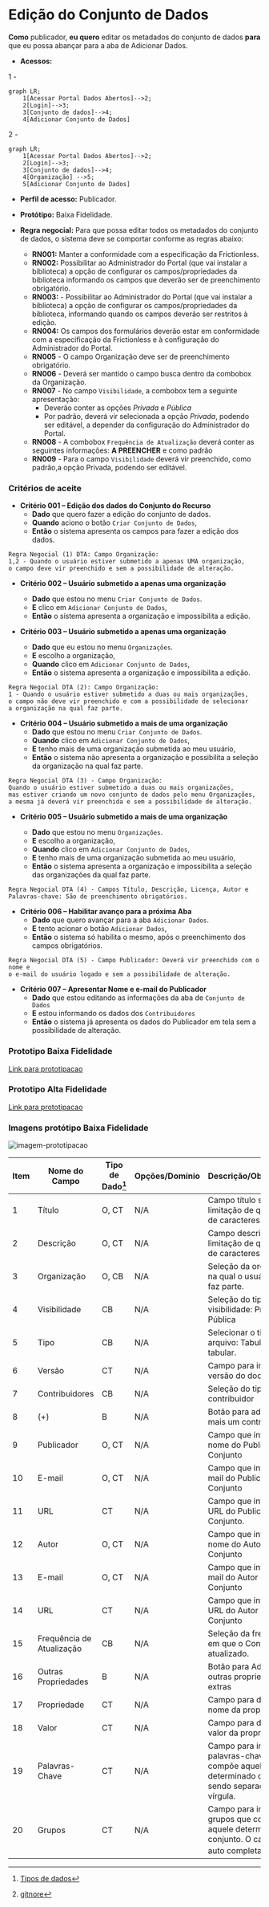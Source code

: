 # Edição do Conjunto de Dados

**Como** publicador, **eu quero**  editar os metadados do conjunto de dados **para** que eu possa abançar para a aba de Adicionar Dados.

- **Acessos:**

1 - 
```mermaid
graph LR;
    1[Acessar Portal Dados Abertos]-->2;
    2[Login]-->3;
    3[Conjunto de dados]-->4;
    4[Adicionar Conjunto de Dados]
```
2 -
```mermaid
graph LR;
    1[Acessar Portal Dados Abertos]-->2;
    2[Login]-->3;
    3[Conjunto de dados]-->4;
    4[Organização] -->5;
    5[Adicionar Conjunto de Dados]
```

- **Perfil de acesso:** Publicador. 
- **Protótipo:** Baixa Fidelidade.

- **Regra negocial:** Para que possa editar todos os metadados do conjunto de dados, o sistema deve se comportar conforme as regras abaixo:
	- **RN001:** Manter a conformidade com a especificação da Frictionless. 
	- **RN002:** Possibilitar ao Administrador do Portal (que vai instalar a biblioteca) a opção de configurar os campos/propriedades da biblioteca informando os campos que deverão ser de preenchimento obrigatório. 
	- **RN003:** - Possibilitar ao Administrador do Portal (que vai instalar a biblioteca) a opção de configurar os campos/propriedades da biblioteca, informando quando os campos deverão ser restritos à edição. 
	- **RN004:** Os campos dos formulários deverão estar em conformidade com a especificação da Frictionless e à configuração do Administrador do Portal.
    - **RN005** - O campo Organização deve ser de preenchimento obrigatório.
    - **RN006** - Deverá ser mantido o campo busca dentro da combobox da Organização. 
    - **RN007** - No campo `Visibilidade`, a combobox tem a seguinte apresentação:
    	- Deverão conter as opções *Privada* e *Pública* 
        - Por padrão, deverá vir selecionada a opção *Privada*, podendo ser editável, a depender da configuração do Administrador do Portal. 
    - **RN008** - A combobox `Frequência de Atualização` deverá conter as seguintes informações: **A PREENCHER** e como padrão 
    - **RN009** - Para o campo `Visibilidade` deverá vir preenchido, como padrão,a opção Privada, podendo ser editável. 


### Critérios de aceite

- **Critério 001 – Edição dos dados do Conjunto do Recurso**
	- **Dado** que quero fazer a edição do conjunto de dados. 
	- **Quando** aciono o botão `Criar Conjunto de Dados`,
	- **Então** o sistema apresenta os campos para fazer a edição dos dados.

```
Regra Negocial (1) DTA: Campo Organização:
1,2 - Quando o usuário estiver submetido a apenas UMA organização, 
o campo deve vir preenchido e sem a possibilidade de alteração. 
```

- **Critério 002 – Usuário submetido a apenas uma organização**

	- **Dado** que estou no menu `Criar Conjunto de Dados`. 
	- **E**	clico em `Adicionar Conjunto de Dados`,
	- **Então** o sistema apresenta a organização e impossibilita 
	a edição. 

- **Critério 003 – Usuário submetido a apenas uma organização** 

	- **Dado** que eu estou no menu `Organizações`. 
	- **E** escolho a organização,
	- **Quando** clico em `Adicionar Conjunto de Dados`,
	- **Então** o sistema apresenta a organização e impossibilita a edição.

````
Regra Negocial DTA (2): Campo Organização:
1 - Quando o usuário estiver submetido a duas ou mais organizações,
o campo não deve vir preenchido e com a possibilidade de selecionar 
a organização na qual faz parte.
````

- **Critério 004 – Usuário submetido a mais de uma organização**
	- **Dado** que estou no menu `Criar Conjunto de Dados`. 
	- **Quando** clico em `Adicionar Conjunto de Dados`,
	- **E** tenho mais de uma organização submetida ao meu usuário,
	- **Então** o sistema não apresenta a organização e possibilita a seleção da organização na qual faz parte. 

````
Regra Negocial DTA (3) - Campo Organização:
Quando o usuário estiver submetido a duas ou mais organizações, 
mas estiver criando um novo conjunto de dados pelo menu Organizações, 
a mesma já deverá vir preenchida e sem a possibilidade de alteração.
````

- **Critério 005 – Usuário submetido a mais de uma organização**

	- **Dado** que estou no menu `Organizações`.
	- **E** escolho a organização, 
	- **Quando** clico em `Adicionar Conjunto de Dados`,
	- **E** tenho mais de uma organização submetida ao meu usuário,
	- **Então** o sistema apresenta a organização e impossibilita a seleção das organizações da qual faz parte. 

````
Regra Negocial DTA (4) - Campos Título, Descrição, Licença, Autor e 
Palavras-chave: São de preenchimento obrigatórios.
````

- **Critério 006 – Habilitar avanço para a próxima Aba**
	- **Dado** que quero avançar para a aba `Adicionar Dados`. 
	- **E** tento acionar o botão `Adicionar Dados`,
	- **Então** o sistema só habilita o mesmo, após o preenchimento dos campos obrigatórios.

````
Regra Negocial DTA (5) - Campo Publicador: Deverá vir preenchido com o nome e
o e-mail do usuário logado e sem a possibilidade de alteração. 
````

- **Critério 007 – Apresentar Nome e e-mail do Publicador**
	- **Dado** que estou editando as informações da aba de `Conjunto de Dados`
	- **E** estou informando os dados dos `Contribuidores`
	- **Então** o sistema já apresenta os dados do Publicador em tela sem a possibilidade de alteração.

### Prototipo Baixa Fidelidade

[Link para prototipacao](/assets/pdfs/prototipo_telas_ckan.pdf)

### Prototipo Alta Fidelidade

[Link para prototipacao](https://www.figma.com/proto/X0SZVAiL6Auf6pqssoewnn/SEPLAG-CKAN?node-id=2%3A387&scaling=min-zoom&page-id=2%3A387&starting-point-node-id=217%3A1115) 
### Imagens protótipo Baixa Fidelidade

![imagem-prototipacao](/assets/imagem.png)

| Item |                        Nome do Campo                        | Tipo de Dado[^2] | Opções/Domínio |     Descrição/Observações      |
|------|-------------------------------------------------------------|------------------|----------------|--------------------------------|
|    1 |    Título               |    O, CT          |     N/A    | Campo título sem limitação de quantidade de caracteres.
|    2 |           Descrição    |    O, CT           |       N/A     |Campo descrição sem limitação de quantidade de caracteres |
|    3 |  Organização|      O, CB         |       N/A     | Seleção da organização na qual o usuário logado faz parte. |
|    4 |   Visibilidade |        CB        |   N/A          | Seleção do tipo de visibilidade: Privada ou Pública  |
|    5 |   Tipo                       |  CB               |    N/A        |Selecionar o tipo de arquivo: Tabular ou não tabular. |
|    6 |  Versão |         CT      |        N/A       |  Campo para informar a versão do documento.|	
|    7 |  Contribuidores |       CB      |       N/A     | Seleção do tipo de contribuidor|
|    8 |  (+) |       B      |      N/A     | Botão para adicionar mais um contribuidor  |
|    9 |  Publicador |   O, CT          |    N/A       | Campo que informa o nome do Publicador do Conjunto |
|    10 |  E-mail |        O, CT     |   N/A        | Campo que informa o e-mail do Publicador do Conjunto |
|    11 |  URL |        CT     |    N/A      | Campo que informa a URL do Publicador do Conjunto.
|    12 |  Autor |       O, CT      |   N/A       |  Campo que informa o nome do Autor do Conjunto|
|    13 | E-mail  |      O, CT       |    N/A       | Campo que informa o e-mail do Autor do Conjunto |
|    14 | URL  |      CT       |         N/A  | Campo que informa a URL do Autor do Conjunto |
|    15 | Frequência de Atualização  |   CB          |      N/A     | Seleção da frequência em que o Conjunto será atualizado.  |
|    16 | Outras Propriedades  |  B           |     N/A      | Botão para Adionar outras propriedades extras  |
|    17 | Propriedade  |    CT         |  N/A         | Campo para descrever o nome da propriedade  |
|    18 | Valor |         CT    |          N/A | Campo para descrever o valor da propriedade  |
|    19 | Palavras-Chave |    CT         |   N/A        | Campo para informar as palavras-chave que compõe aquele determinado conjunto, sendo separado por vírgula.  |
|    20 | Grupos  |         CT    |     N/A      | Campo para informar grupos que compõe aquele determinado conjunto. O campo será auto completado.[^1]|

[^1]:[gitnore](https://www.toptal.com/developers/gitignore/)
[^2]: [Tipos de dados](../modelos/tipos_dado_formulario_html.md)